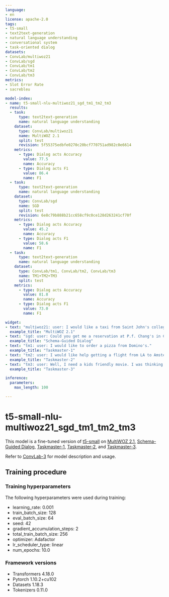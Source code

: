 ```yaml
---
language:
- en
license: apache-2.0
tags:
- t5-small
- text2text-generation
- natural language understanding
- conversational system
- task-oriented dialog
datasets:
- ConvLab/multiwoz21
- ConvLab/sgd
- ConvLab/tm1
- ConvLab/tm2
- ConvLab/tm3
metrics:
- Slot Error Rate
- sacrebleu

model-index:
- name: t5-small-nlu-multiwoz21_sgd_tm1_tm2_tm3
  results:
  - task:
      type: text2text-generation
      name: natural language understanding
    dataset:
      type: ConvLab/multiwoz21
      name: MultiWOZ 2.1
      split: test
      revision: 5f55375edbfe0270c20bcf770751ad982c0e6614
    metrics:
      - type: Dialog acts Accuracy
        value: 77.5
        name: Accuracy
      - type: Dialog acts F1
        value: 86.4
        name: F1
  - task:
      type: text2text-generation
      name: natural language understanding
    dataset:
      type: ConvLab/sgd
      name: SGD
      split: test
      revision: 6e8c79b888b21cc658cf9c0ce128d263241cf70f
    metrics:
      - type: Dialog acts Accuracy
        value: 45.2
        name: Accuracy
      - type: Dialog acts F1
        value: 58.6
        name: F1
  - task:
      type: text2text-generation
      name: natural language understanding
    dataset:
      type: ConvLab/tm1, ConvLab/tm2, ConvLab/tm3
      name: TM1+TM2+TM3
      split: test
    metrics:
      - type: Dialog acts Accuracy
        value: 81.8
        name: Accuracy
      - type: Dialog acts F1
        value: 73.0
        name: F1

widget:
- text: "multiwoz21: user: I would like a taxi from Saint John's college to Pizza Hut Fen Ditton."
  example_title: "MultiWOZ 2.1"
- text: "sgd: user: Could you get me a reservation at P.f. Chang's in Corte Madera at afternoon 12?"
  example_title: "Schema-Guided Dialog"
- text: "tm1: user: I would like to order a pizza from Domino's."
  example_title: "Taskmaster-1"
- text: "tm2: user: I would like help getting a flight from LA to Amsterdam."
  example_title: "Taskmaster-2"
- text: "tm3: user: Well, I need a kids friendly movie. I was thinking about seeing Mulan."
  example_title: "Taskmaster-3"

inference:
  parameters:
    max_length: 100

---
```


# t5-small-nlu-multiwoz21_sgd_tm1_tm2_tm3

This model is a fine-tuned version of [t5-small](https://huggingface.co/t5-small) on [MultiWOZ 2.1](https://huggingface.co/datasets/ConvLab/multiwoz21), [Schema-Guided Dialog](https://huggingface.co/datasets/ConvLab/sgd), [Taskmaster-1](https://huggingface.co/datasets/ConvLab/tm1), [Taskmaster-2](https://huggingface.co/datasets/ConvLab/tm2), and [Taskmaster-3](https://huggingface.co/datasets/ConvLab/tm3).

Refer to [ConvLab-3](https://github.com/ConvLab/ConvLab-3) for model description and usage.

## Training procedure

### Training hyperparameters

The following hyperparameters were used during training:
- learning_rate: 0.001
- train_batch_size: 128
- eval_batch_size: 64
- seed: 42
- gradient_accumulation_steps: 2
- total_train_batch_size: 256
- optimizer: Adafactor
- lr_scheduler_type: linear
- num_epochs: 10.0

### Framework versions

- Transformers 4.18.0
- Pytorch 1.10.2+cu102
- Datasets 1.18.3
- Tokenizers 0.11.0
